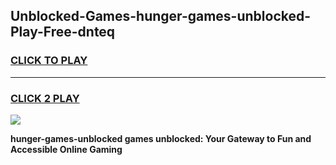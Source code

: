 
## Unblocked-Games-hunger-games-unblocked-Play-Free-dnteq
<h3>
<a href="https://premium76.site?title=hunger-games-unblocked&ref=20A">CLICK TO PLAY</a></h3>
<hr>

<h3>
<a href="https://premium76.site?title=hunger-games-unblocked&ref=20A">CLICK 2 PLAY</a>
  
</h3>

<a href="https://premium76.site?title=hunger-games-unblocked&ref=20A"><img src="https://clearcache.store/games.png"></a>


**hunger-games-unblocked games unblocked: Your Gateway to Fun and Accessible Online Gaming**
